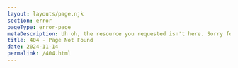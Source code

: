 ```yaml
---
layout: layouts/page.njk
section: error
pageType: error-page
metaDescription: Uh oh, the resource you requested isn't here. Sorry for the inconvenience. Please navigate back or contact us for assistance.
title: 404 - Page Not Found
date: 2024-11-14
permalink: /404.html
---
```

